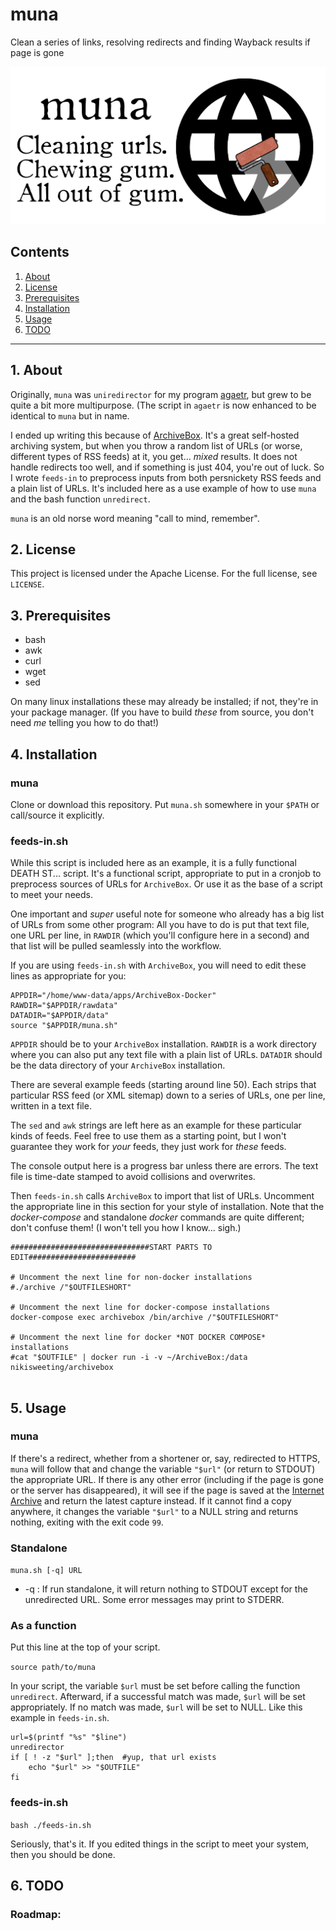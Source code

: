 # muna

Clean a series of links, resolving redirects and finding Wayback results if page is gone

![muna logo](https://raw.githubusercontent.com/uriel1998/muna/master/muna-open-graph.png "logo")

## Contents
 1. [About](#1-about)
 2. [License](#2-license)
 3. [Prerequisites](#3-prerequisites)
 4. [Installation](#4-installation)
 5. [Usage](#5-usage)
 6. [TODO](#6-todo)

***

## 1. About

Originally, `muna` was `uniredirector` for my program [agaetr](https://github.com/uriel1998/agaetr),
but grew to be quite a bit more multipurpose.  (The script in `agaetr` is now 
enhanced to be identical to `muna` but in name.

I ended up writing this because of [ArchiveBox](https://github.com/pirate/ArchiveBox). It's 
a great self-hosted archiving system, but when you throw a random list of URLs
(or worse, different types of RSS feeds) at it, you get... *mixed* results. It 
does not handle redirects too well, and if something is just 404, you're out of 
luck.  So I wrote `feeds-in` to preprocess inputs from both persnickety RSS 
feeds and a plain list of URLs. It's included here as a use example of how to 
use `muna` and the bash function `unredirect`.

`muna` is an old norse word meaning "call to mind, remember".

## 2. License

This project is licensed under the Apache License. For the full license, see `LICENSE`.

## 3. Prerequisites

* bash
* awk
* curl 
* wget
* sed

On many linux installations these may already be installed; if not, they're 
in your package manager.  (If you have to build *these* from source, you don't 
need *me* telling you how to do that!)

## 4. Installation


### muna

Clone or download this repository. Put `muna.sh` somewhere in your `$PATH` or 
call/source it explicitly.  

### feeds-in.sh

While this script is included here as an example, it is a fully functional 
DEATH ST... script. It's a functional script, appropriate to put in a cronjob 
to preprocess sources of URLs for `ArchiveBox`.  Or use it as the base of a 
script to meet your needs.

One important and *super* useful note for someone who already has a big list of 
URLs from some other program: All you have to do is put that text file, one URL 
per line, in `RAWDIR` (which you'll configure here in a second) and that list 
will be pulled seamlessly into the workflow.

If you are using `feeds-in.sh` with `ArchiveBox`, you will need to edit 
these lines as appropriate for you:

```
APPDIR="/home/www-data/apps/ArchiveBox-Docker"
RAWDIR="$APPDIR/rawdata"
DATADIR="$APPDIR/data"
source "$APPDIR/muna.sh"

```

`APPDIR` should be to your `ArchiveBox` installation. `RAWDIR` is a work 
directory where you can also put any text file with a plain list of URLs. 
`DATADIR` should be the data directory of your `ArchiveBox` installation.

There are several example feeds (starting around line 50). Each strips that 
particular RSS feed (or XML sitemap) down to a series of URLs, one per line, 
written in a text file.  

The `sed` and `awk` strings are left here as an example for these particular 
kinds of feeds. Feel free to use them as a starting point, but I won't guarantee 
they work for *your* feeds, they just work for *these* feeds.

The console output here is a progress bar unless there are errors. The text 
file is time-date stamped to avoid collisions and overwrites.

Then `feeds-in.sh` calls `ArchiveBox` to import that list of URLs. Uncomment 
the appropriate line in this section for your style of installation. Note that 
the *docker-compose* and standalone *docker* commands are quite different; 
don't confuse them!  (I won't tell you how I know... sigh.)

```
###############################START PARTS TO EDIT########################

# Uncomment the next line for non-docker installations
#./archive /"$OUTFILESHORT"    

# Uncomment the next line for docker-compose installations   
docker-compose exec archivebox /bin/archive /"$OUTFILESHORT"

# Uncomment the next line for docker *NOT DOCKER COMPOSE* installations
#cat "$OUTFILE" | docker run -i -v ~/ArchiveBox:/data nikisweeting/archivebox
    
```

## 5. Usage

### muna

If there's a redirect, whether from a shortener or, say, redirected to HTTPS, 
`muna` will follow that and change the variable `"$url"` (or return to STDOUT) 
the appropriate URL. If there is any other error (including if the page is gone or 
the server has disappeared), it will see if the page is saved at the [Internet Archive](https://archive.org) 
and return the latest capture instead.  If it cannot find a copy anywhere, it 
changes the variable `"$url"` to a NULL string and returns nothing, 
exiting with the exit code `99`.

### Standalone

`muna.sh [-q] URL`

 * -q : If run standalone, it will return nothing to STDOUT except for the unredirected URL. Some error messages may print to STDERR.

### As a function

Put this line at the top of your script.

`source path/to/muna`
    
In your script, the variable `$url` must be set before calling the function 
`unredirect`. Afterward, if a successful match was made, `$url` will be 
set appropriately. If no match was made, `$url` will be set to NULL. Like
this example in `feeds-in.sh`.
    
```
url=$(printf "%s" "$line")
unredirector 
if [ ! -z "$url" ];then  #yup, that url exists
    echo "$url" >> "$OUTFILE"
fi     
```

### feeds-in.sh

`bash ./feeds-in.sh`
    
Seriously, that's it. If you edited things in the script to meet your system, then you should be done.
    
## 6. TODO


### Roadmap:


